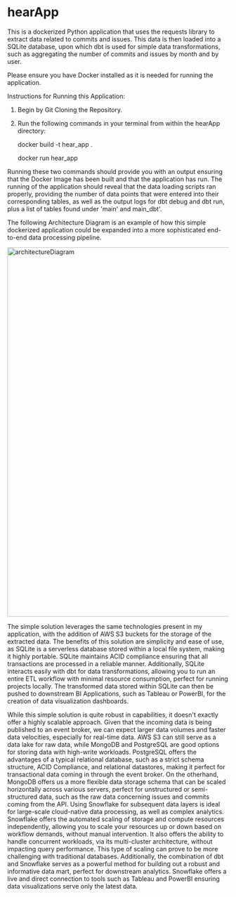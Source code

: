 # hearApp

This is a dockerized Python application that uses the requests library to extract data related to commits and issues. This data is then loaded into a SQLite database, upon which dbt is used for simple data transformations, such as aggregating the number of commits and issues by month and by user. 

Please ensure you have Docker installed as it is needed for running the application. 

Instructions for Running this Application: 

1. Begin by Git Cloning the Repository.
2. Run the following commands in your terminal from within the hearApp directory:

   docker build -t hear_app .
   
   docker run hear_app

Running these two commands should provide you with an output ensuring that the Docker Image has been built and that the application has run. The running of the application should reveal that the data loading scripts ran properly, providing the number of data points that were entered into their corresponding tables, as well as the output logs for dbt debug and dbt run, plus a list of tables found under 'main' and main_dbt'. 

The following Architecture Diagram is an example of how this simple dockerized application could be expanded into a more sophisticated end-to-end data processing pipeline. 

   <img width="842" alt="architectureDiagram" src="https://github.com/user-attachments/assets/07966b20-206b-4709-874b-4d1224077e49">

The simple solution leverages the same technologies present in my application, with the addition of AWS S3 buckets for the storage of the extracted data. The benefits of this solution are simplicity and ease of use, as SQLite is a serverless database stored within a local file system, making it highly portable. SQLite  maintains ACID compliance ensuring that all transactions are processed in a reliable manner. Additionally, SQLite interacts easily with dbt for data transformations, allowing you to run an entire ETL workflow with minimal resource consumption, perfect for running projects locally. The transformed data stored within SQLite can then be pushed to downstream BI Applications, such as Tableau or PowerBI, for the creation of data visualization dashboards. 

While this simple solution is quite robust in capabilities, it doesn't exactly offer a highly scalable approach. Given that the incoming data is being published to an event broker, we can expect larger data volumes and faster data velocities, especially for real-time data. AWS S3 can still serve as a data lake for raw data, while MongoDB and PostgreSQL are good options for storing data with high-write workloads. PostgreSQL offers the advantages of a typical relational database, such as a strict schema structure, ACID Compliance, and relational datastores, making it perfect for transactional data coming in through the event broker. On the otherhand, MongoDB offers us a more flexible data storage schema that can be scaled horizontally across various servers, perfect for unstructured or semi-structured data, such as the raw data concerning issues and commits coming from the API. Using Snowflake for subsequent data layers is ideal for large-scale cloud-native data processing, as well as complex analytics. Snowflake offers the automated scaling of storage and compute resources independently, allowing you to scale your resources up or down based on workflow demands, without manual intervention. It also offers the ability to handle concurrent workloads, via its multi-cluster architecture, without impacting query performance. This type of scaling can prove to be more challenging with traditional databases. Additionally, the combination of dbt and Snowflake serves as a powerful method for building out a robust and informative data mart, perfect for downstream analytics. Snowflake offers a live and direct connection to tools such as Tableau and PowerBI ensuring data visualizations serve only the latest data. 










